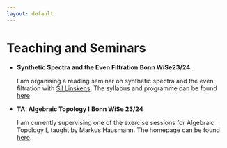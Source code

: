 ```yaml
---
layout: default
---
```


# Teaching and Seminars

- **Synthetic Spectra and the Even Filtration**
  **Bonn WiSe23/24**

  I am organising a reading seminar on synthetic spectra and the even filtration with [Sil Linskens](https://www.math.uni-bonn.de/people/linskens/webpage.htmpl). The syllabus and programme can be found [here](https://www.math.uni-bonn.de/people/linskens/Synthetic_syllabus.pdf
  )
- **TA: Algebraic Topology I**
  **Bonn WiSe 23/24**

  I am currently supervising one of the exercise sessions for Algebraic Topology I, taught by Markus Hausmann. The homepage can be found [here](https://www.math.uni-bonn.de/people/hausmann/AlgTop1).
